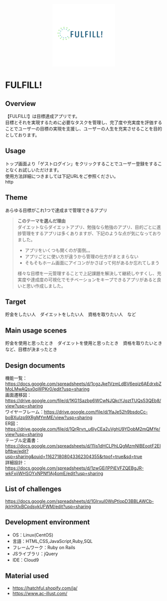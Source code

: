 <div align="center"><img src="app/assets/images/logo.jpg" alt="FULFILL!" width="200" height="200" style="text-align: center;  object-fit: cover;"></div>


# FULFILL!

## Overview
【FULFILL!】は目標達成アプリです。  
目標とそれを実現するために必要なタスクを管理し、完了度や充実度を評価することでユーザーの目標の実現を支援し、ユーザーの人生を充実させることを目的としております。

## Usage
トップ画面より「ゲストログイン」をクリックすることでユーザー登録をすることなくお試しいただけます。  
使用方法詳細につきましては下記URLをご参照ください。  
http  

## Theme
あらゆる目標がこれ1つで達成まで管理できるアプリ  

> **このテーマを選んだ理由**  
>ダイエットならダイエットアプリ、勉強なら勉強のアプリ、目的ごとに進捗管理をするアプリは多くありますが、下記のような点が気になっておりました。
>- アプリをいくつも開くのが面倒。。  
>- アプリごとに使い方が違うから管理の仕方がまとまらない  
>- そもそもホーム画面にアイコンがかさばって何があるか忘れてしまう  
>
>様々な目標を一元管理することで上記課題を解決して継続しやすくし、充実度や達成度の可視化でモチベーションをキープできるアプリがあると良いと思い作成しました。

## Target
貯金をしたい人　ダイエットをしたい人　資格を取りたい人　など

## Main usage scenes
貯金を使用と思ったとき　ダイエットを使用と思ったとき　資格を取りたいとき　など、目標が決まったとき

## Design documents
機能一覧：https://docs.google.com/spreadsheets/d/1cgzJke1VzmLdBV6eqiz6AEdrxbZMoLMwAQsx0qWPKr0/edit?usp=sharing  
画面遷移図：https://drive.google.com/file/d/1KG1Sazbp6WCwNJQkcYJqztTUQs53QEb8/view?usp=sharing  
ワイヤーフレーム：https://drive.google.com/file/d/1faJe52h9bsdoCc-boBXuIzp9XRgMYmME/view?usp=sharing  
ER図：https://drive.google.com/file/d/1QrRrvn_u6IyCEa2uVghU9YDobM2mQMYe/view?usp=sharing  
テーブル定義書：https://docs.google.com/spreadsheets/d/11is1dHCLPhLQgMzmNlBEootF2EIbftbw/edit?usp=sharing&ouid=116271808043362304355&rtpof=true&sd=true  
詳細設計：https://docs.google.com/spreadsheets/d/1zwGEi1PPiEVFZQEBgJR-wkFxijWHSOYxNPNf1Aj4omE/edit?usp=sharing  

## List of challenges
https://docs.google.com/spreadsheets/d/1GlrxuI0WsPtIopD3BBLAWCb-jklrHXlxBCpdsykUFWM/edit?usp=sharing

## Development environment
- OS：Linux(CentOS)
- 言語：HTML,CSS,JavaScript,Ruby,SQL
- フレームワーク：Ruby on Rails
- JSライブラリ：jQuery
- IDE：Cloud9

## Material used
- https://hatchful.shopify.com/ja/
- https://www.ac-illust.com/
